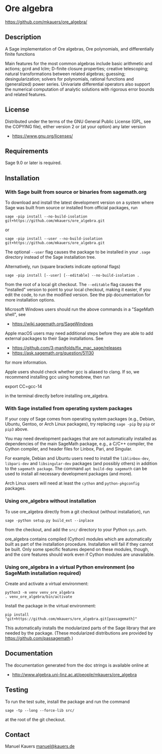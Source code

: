 Ore algebra
============

https://github.com/mkauers/ore_algebra/

Description
-----------

A Sage implementation of Ore algebras, Ore polynomials, and differentially
finite functions

Main features for the most common algebras include basic arithmetic and actions;
gcrd and lclm; D-finite closure properties; creative telescoping; natural
transformations between related algebras; guessing; desingularization; solvers
for polynomials, rational functions and (generalized) power series. Univariate
differential operators also support the numerical computation of analytic
solutions with rigorous error bounds and related features.

License
-------

Distributed under the terms of the GNU General Public License (GPL, see the
COPYING file), either version 2 or (at your option) any later version

- https://www.gnu.org/licenses/

Requirements
------------

Sage 9.0 or later is required.

Installation
------------

### With Sage built from source or binaries from sagemath.org

To download and install the latest development version on a system where Sage
was built from source or installed from official packages, run

    sage -pip install --no-build-isolation git+https://github.com/mkauers/ore_algebra.git

or

    sage -pip install --user --no-build-isolation git+https://github.com/mkauers/ore_algebra.git

The optional `--user` flag causes the package to be installed in your `.sage`
directory instead of the Sage installation tree.

Alternatively, run (square brackets indicate optional flags)

    sage -pip install [--user] [--editable] --no-build-isolation .

from the root of a local git checkout. The `--editable` flag causes the
"installed" version to point to your local checkout, making it easier,
if you edit the code, to run the modified version. See the pip documentation
for more installation options.

Microsoft Windows users should run the above commands in a "SageMath shell", see

- https://wiki.sagemath.org/SageWindows

Apple macOS users may need additional steps before they are able to add external
packages to their Sage installations. See

- https://github.com/3-manifolds/fix_mac_sage/releases
- https://ask.sagemath.org/question/51130

for more information.

Apple users should check whether gcc is aliased to clang. If so, we recommend
installing gcc using homebrew, then run

  export CC=gcc-14

in the terminal directly before installing ore_algebra.

### With Sage installed from operating system packages

If your copy of Sage comes from operating system packages (e.g., Debian, Ubuntu,
Gentoo, or Arch Linux packages), try replacing `sage -pip` by `pip` or `pip3`
above.

You may need development packages that are not automatically installed as
dependencies of the main SageMath package, e.g., a C/C++ compiler, the Cython
compiler, and header files for Linbox, Pari, and Singular.

For example, Debian and Ubuntu users need to install the `liblinbox-dev`,
`libpari-dev` and `libsingular-dev` packages (and possibly others) in addition
to the `sagemath package`. The command `apt build-dep sagemath` can be used to
install all necessary development packages (and more).

Arch Linux users will need at least the `cython` and `python-pkgconfig`
packages.

### Using ore_algebra without installation

To use ore_algebra directly from a git checkout (without installation), run

    sage -python setup.py build_ext --inplace

from the checkout, and add the `src/` directory to your Python `sys.path`.

ore_algebra contains compiled (Cython) modules which are automatically built as
part of the installation procedure. Installation will fail if they cannot be
built. Only some specific features depend on these modules, though, and the core
features should work even if Cython modules are unavailable.

### Using ore_algebra in a virtual Python environment (no SageMath installation required)

Create and activate a virtual environment:

    python3 -m venv venv_ore_algebra
    . venv_ore_algebra/bin/activate

Install the package in the virtual environment:

    pip install "git+https://github.com/mkauers/ore_algebra.git[passagemath]"

This automatically installs the modularized parts of the Sage library that are
needed by the package. (These modularized distributions are provided by
https://github.com/passagemath.)

Documentation
-------------

The documentation generated from the doc strings is available online at

- http://www.algebra.uni-linz.ac.at/people/mkauers/ore_algebra

Testing
-------

To run the test suite, install the package and run the command

    sage -tp --long --force-lib src/

at the root of the git checkout.

Contact
-------

Manuel Kauers <manuel@kauers.de>
